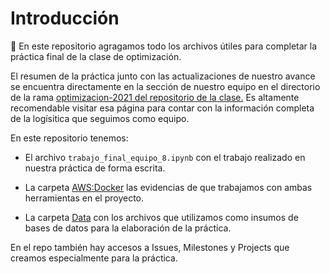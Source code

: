 # Introducción

:wave: En este repositorio agragamos todo los archivos útiles para completar la práctica final de la clase de optimización.

El resumen de la práctica junto con las actualizaciones de nuestro avance se encuentra directamente en la sección de nuestro equipo en el directorio de la rama [optimizacion-2021 del repositorio de la clase.](https://github.com/ITAM-DS/analisis-numerico-computo-cientifico/tree/optimizacion-2021/proyecto_final/proyectos/equipos/equipo_8) Es altamente recomendable visitar esa página para contar con la información completa de la logísitica que seguimos como equipo. 

En este repositorio tenemos:

* El archivo `trabajo_final_equipo_8.ipynb` con el trabajo realizado en nuestra práctica de forma escrita.

* La carpeta [AWS:Docker](https://github.com/kennyldc/proyecto_final_opt21_eq8/tree/main/AWS:Docker) las evidencias de que trabajamos con ambas herramientas en el proyecto. 

* La carpeta [Data](Data) con los archivos que utilizamos como insumos de bases de datos para la elaboración de la práctica.

En el repo también hay accesos a Issues, Milestones y Projects que creamos especialmente para la práctica.
